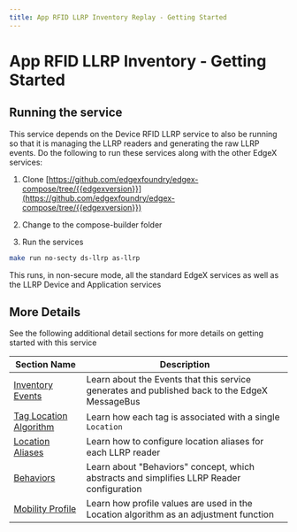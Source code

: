 ```yaml
---
title: App RFID LLRP Inventory Replay - Getting Started
---
```


# App RFID LLRP Inventory - Getting Started

## Running the service

This service depends on the Device RFID LLRP service to also be running so that it is managing the LLRP readers and generating the raw LLRP events. Do the following to run these services along with the other EdgeX services:

1. Clone [https://github.com/edgexfoundry/edgex-compose/tree/{{edgexversion}}](https://github.com/edgexfoundry/edgex-compose/tree/{{edgexversion}})

2. Change to the compose-builder folder

3. Run the services
```bash
make run no-secty ds-llrp as-llrp
```

This runs, in non-secure mode, all the standard EdgeX services as well as the LLRP Device and Application services

## More Details

See the following additional detail sections for more details on getting started with this service

| Section Name                                                | Description                                                  |
| ----------------------------------------------------------- | ------------------------------------------------------------ |
| [Inventory Events](./details/InventoryEvents.md)            | Learn about the Events that this service generates and published back to the EdgeX MessageBus |
| [Tag Location Algorithm](./details/TagLocationAlgorithm.md) | Learn how each tag is associated with a single `Location`    |
| [Location Aliases](./details/LocationAliases.md)            | Learn how to configure location aliases for each LLRP reader |
| [Behaviors](./details/Behaviors.md)                         | Learn about "Behaviors" concept, which abstracts and simplifies LLRP Reader configuration |
| [Mobility Profile](./details/MobilityProfile.md)            | Learn how profile values are used in the Location algorithm as an adjustment function |